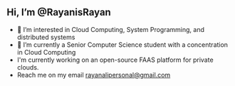 ## Hi, I’m @RayanisRayan
- 👀 I’m interested in Cloud Computing, System Programming, and distributed systems
- 🌱 I’m currently a Senior Computer Science student with a concentration in Cloud Computing
-  I'm currently working on an open-source FAAS platform for private clouds.
- Reach me on my email rayanalipersonal@gmail.com

<!---
RayanisRayan/RayanisRayan is a ✨ special ✨ repository because its `README.md` (this file) appears on your GitHub profile.
You can click the Preview link to take a look at your changes.
--->
